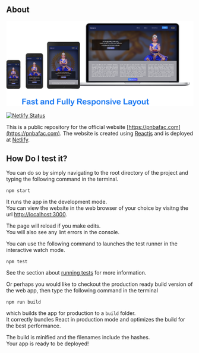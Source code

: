 ## About

![Website Preview](./pnbafac-preview.png)

[![Netlify Status](https://api.netlify.com/api/v1/badges/57ec8d8b-501f-4ac7-a7b2-a5f26e294924/deploy-status)](https://app.netlify.com/sites/pnbafac/deploys)

This is a public repository for the official website [https://pnbafac.com](https://pnbafac.com). The website is created using [Reactjs](https://reactjs.org/) and is deployed at [Netlify](https://netlify.com).

## How Do I test it?

You can do so by simply navigating to the root directory of the project and typing the following command in the terminal.

    npm start

It runs the app in the development mode.<br />
You can view the website in the web browser of your choice by visitng the url [http://localhost:3000](http://localhost:3000).

The page will reload if you make edits.<br />
You will also see any lint errors in the console.

You can use the following command to launches the test runner in the interactive watch mode.

    npm test

See the section about [running tests](https://facebook.github.io/create-react-app/docs/running-tests) for more information.

Or perhaps you would like to checkout the production ready build version of the web app, then type the following command in the terminal
    
    npm run build

which builds the app for production to a `build` folder.<br />
It correctly bundles React in production mode and optimizes the build for the best performance.

The build is minified and the filenames include the hashes.<br />
Your app is ready to be deployed!
